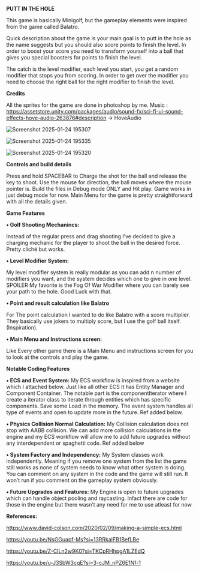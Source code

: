 **PUTT IN THE HOLE**

This game is basically Minigolf, but the gameplay elements were inspired from the game called Balatro. 

Quick description about the game is your main goal is to putt in the hole as the name suggests but you should also score points to finish the level. In order to boost your score you need to transform yourself into a ball that gives you special boosters for points to finish the level.

The catch is the level modifier, each level you start, you get a random modifier that stops you from scoring. In order to get over the modifier you need to choose the right ball for the right modifier to finish the level.

**Credits**

All the sprites for the game are done in photoshop by me.
Music : https://assetstore.unity.com/packages/audio/sound-fx/sci-fi-ui-sound-effects-hove-audio-263876#description
-> HoveAudio

![Screenshot 2025-01-24 195307](https://github.com/user-attachments/assets/0abd56c5-3476-46b9-a3ef-b7edf2dbdbbd)

![Screenshot 2025-01-24 195335](https://github.com/user-attachments/assets/255c80b2-6a71-4c2f-a6b9-7bfd271ddd15)

![Screenshot 2025-01-24 195320](https://github.com/user-attachments/assets/d945ed3b-11db-4d8f-a017-222334d81760)





**Controls and build details**

Press and hold SPACEBAR to Charge the shot for the ball and release the key to shoot.
Use the mouse for direction, the ball moves where the mouse pointer is.
Build the files in Debug mode ONLY and Hit play. Game works in just debug mode for now.
Main Menu for the game is pretty straightforward with all the details given.

**Game Features**

**•	Golf Shooting Mechanincs:**

Instead of the regular press and drag shooting I’ve decided to give a charging mechanic for the player to shoot the ball in the desired force. Pretty cliché but works.

**•	Level Modifier System:**

My level modifier system is really modular as you can add n number of modifiers you want, and the system decides which one to give in one level. SPOILER My favorite is the Fog Of War Modifier where you can barely see your path to the hole. Good Luck with that.

**•	Point and result calculation like Balatro**

For The point calculation I wanted to do like Balatro with a score multiplier. They basically use jokers to multiply score, but I use the golf ball itself. (Inspiration).

**•	Main Menu and Instructions screen:**

Like Every other game there is a Main Menu and instructions screen for you to look at the controls and play the game.

**Notable Coding Features**

**•	ECS and Event System:**
My ECS workflow is inspired from a website which I attached below. Just like all other ECS it has Entity Manager and Component Container. The notable part is the componentIterator where I create a iterator class to iterate through entities which has specific components. Save some Load in the memory. The event system handles all type of events and open to update more in the future. Ref added below.

**•	Physics Collision Normal Calculation:**
My Collision calculation does not stop with AABB collision. We can add more collision calculations in the engine and my ECS workflow will allow me to add future upgrades without any interdependent or spaghetti code. Ref added below

**•	System Factory and Independency:**
My System classes work independently. Meaning if you remove one system from the list the game still works as none of system needs to know what other system is doing. You can comment on any system in the code and the game will still run. It won’t run if you comment on the gameplay system obviously.

**•	Future Upgrades and Features:**
My Engine is open to future upgrades which can handle object pooling and raycasting. Infact there are code for those in the engine but there wasn’t any need for me to use atleast for now


**References:**

https://www.david-colson.com/2020/02/09/making-a-simple-ecs.html

https://youtu.be/NsGGuapf-Ms?si=13RRkalFB1BefLBe

https://youtu.be/Z-CILn2w9K0?si=TKCpRHhpgA1LZEdQ

https://youtu.be/u-J3SbW3cqE?si=3-cJM_nPZ6E1Nf-1




